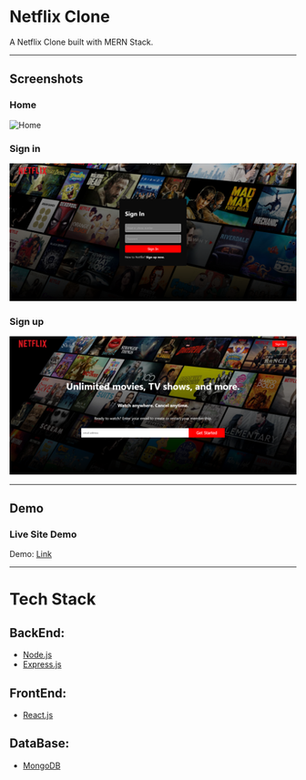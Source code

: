 # Netflix Clone
A Netflix Clone built with  MERN Stack.

---
## Screenshots

### Home

![Home](netflix-fullpage.png)

### Sign in

![Home](netflix-login.png)

### Sign up

![Home](netflix-register.png)

---

## Demo

### Live Site Demo

Demo: [Link](https://sneha-netflix-clone.herokuapp.com/)

---
# Tech Stack

## BackEnd:

-    [Node.js](https://nodejs.org)
-    [Express.js](https://expressjs.com/)

## FrontEnd:

-    [React.js](https://reactjs.org/)

## DataBase:

-    [MongoDB](https://www.mongodb.com/)


